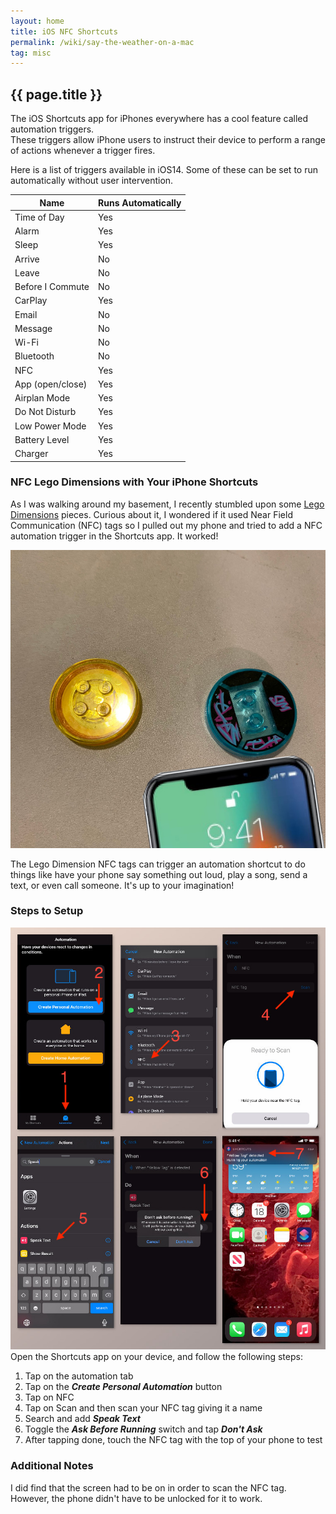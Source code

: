```yaml
---
layout: home
title: iOS NFC Shortcuts
permalink: /wiki/say-the-weather-on-a-mac
tag: misc
---
```


## {{ page.title }}

The iOS Shortcuts app for iPhones everywhere has a cool feature called automation triggers.  
These triggers allow iPhone users to instruct their device to perform a range of actions 
whenever a trigger fires.  

Here is a list of triggers available in iOS14.  Some of these can be set to run automatically without user intervention.

| Name | Runs Automatically |
|------|------|
| Time of Day | Yes |
| Alarm | Yes |
| Sleep | Yes |
| Arrive | No |
| Leave | No |
| Before I Commute | No |
| CarPlay | Yes |
| Email | No |
| Message | No |
| Wi-Fi  | No |
| Bluetooth | No |
| NFC | Yes |
| App (open/close) | Yes |
| Airplan Mode | Yes |
| Do Not Disturb | Yes |
| Low Power Mode | Yes |
| Battery Level | Yes |
| Charger | Yes |

### NFC Lego Dimensions with Your iPhone Shortcuts
As I was walking around my basement, I recently stumbled upon some [Lego Dimensions](https://www.amazon.com/s?k=lego+dimensions&ref=nb_sb_noss_1) pieces.  Curious about it, I wondered if it used Near Field Communication (NFC) tags so I pulled out my phone and tried to add a NFC automation trigger in the Shortcuts app.  It worked!

![iOS NFC Dimensions](/assets/images/ios-nfc-dimensions.jpg)

The Lego Dimension NFC tags can trigger an automation shortcut to do things like have your phone say something out loud, play a song, send a text, or even call someone.  It's up to your imagination!

### Steps to Setup
![iOS NFC Shortcuts](/assets/images/ios-nfc-shortcuts.jpg)
Open the Shortcuts app on your device, and follow the following steps:
 1. Tap on the automation tab
 1. Tap on the ***Create Personal Automation*** button
 1. Tap on NFC
 1. Tap on Scan and then scan your NFC tag giving it a name
 1. Search and add ***Speak Text***
 1. Toggle the ***Ask Before Running*** switch and tap ***Don't Ask***
 1. After tapping done, touch the NFC tag with the top of your phone to test

### Additional Notes
I did find that the screen had to be on in order to scan the NFC tag.  However, the phone didn't have to be unlocked for it to work.  
